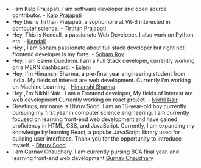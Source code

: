  - I am Kalp Prajapati. I am software developer and open source contributor. - [Kalp Prajapati](https://github.com/munnokd)
 - Hey this is Tirthan Prajapati, a sophomore at Vit-B interested in computer science. - [Tirthan Prajapati](https://github.com/tirthanprajapati) 
 - Hey, This is Kendall, a passionate Web Developer. I also work on Python, etc. - [Kendall](https//github.com/KendallDoesCoding)
 - Hey , I am Soham passionate about full stack developer but right not frontend developer is my forte. - [Soham Roy](https://github.com/SohamRoy-01)
 - Hey, I am Eslem Ouederni. I am a Full Stack developer, currently working on a MERN dashboard. - [Eslem](https://github.com/EslemOuederni)
 - Hey, I'm Himanshi Sharma, a pre-final year engineering student from India. My fields of interest are web development. Currently I'm working on Machine Learning.- [Himanshi Sharma](https://github.com/HIMANSHIKSHARMA)
- Hey ,I'm Nikhil Nair . I am a Frontend developer, My fields of interest are web development.Currently working on react project. - [Nikhil Nair](https://github.com/NIKHILNAIR21)
- Greetings, my name is Dhruv Sood. I am an 18-year-old boy currently pursuing my first year in computer science engineering. I am currently focused on learning front-end web development and have gained proficiency in HTML, CSS, and JavaScript. Currently, I am expanding my knowledge by learning React, a popular JavaScript library used for building user interfaces. Thank you for the opportunity to introduce myself. - [Dhruv Sood](https://github.com/Dhruv-Sood)
- I am Gurnav Chaudhary. I am currently pursing BCA final year. and learning front-end web development [Gurnav Chaudhary](https://github.com/Gurnav224)
